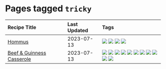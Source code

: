 # Pages tagged `tricky`

|Recipe Title|Last Updated|Tags
|:---|:---|:---|
|[Hommus](../recipes/hommus.md)|2023-07-13|[![](https://img.shields.io/badge/tag-healthy-f6b493)](../tags/healthy.md) [![](https://img.shields.io/badge/tag-messy-b7439e)](../tags/messy.md) [![](https://img.shields.io/badge/tag-protein-c6d429)](../tags/protein.md) [![](https://img.shields.io/badge/tag-tricky-062ab)](../tags/tricky.md)|
|[Beef & Guinness Casserole](../recipes/beefandguinnesscasserole.md)|2023-07-13|[![](https://img.shields.io/badge/tag-amazing-4e6ea)](../tags/amazing.md) [![](https://img.shields.io/badge/tag-baked-28ab17)](../tags/baked.md) [![](https://img.shields.io/badge/tag-beef-e5c1d4)](../tags/beef.md) [![](https://img.shields.io/badge/tag-casserole-5d33f3)](../tags/casserole.md) [![](https://img.shields.io/badge/tag-guinness-3a4f8e)](../tags/guinness.md) [![](https://img.shields.io/badge/tag-irish-91514)](../tags/irish.md) [![](https://img.shields.io/badge/tag-large_quantity-6984a1)](../tags/large_quantity.md) [![](https://img.shields.io/badge/tag-long_cook_time-bb15fd)](../tags/long_cook_time.md) [![](https://img.shields.io/badge/tag-long_prep_time-208450)](../tags/long_prep_time.md) [![](https://img.shields.io/badge/tag-messy-b7439e)](../tags/messy.md) [![](https://img.shields.io/badge/tag-tricky-062ab)](../tags/tricky.md)|
